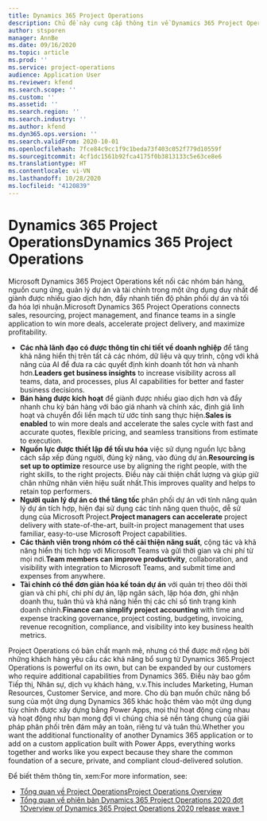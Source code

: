 ```yaml
---
title: Dynamics 365 Project Operations
description: Chủ đề này cung cấp thông tin về Dynamics 365 Project Operations.
author: stsporen
manager: AnnBe
ms.date: 09/16/2020
ms.topic: article
ms.prod: ''
ms.service: project-operations
audience: Application User
ms.reviewer: kfend
ms.search.scope: ''
ms.custom: ''
ms.assetid: ''
ms.search.region: ''
ms.search.industry: ''
ms.author: kfend
ms.dyn365.ops.version: ''
ms.search.validFrom: 2020-10-01
ms.openlocfilehash: 7fce84c9cc1f9c1beda73f403c052f779d10559f
ms.sourcegitcommit: 4cf1dc1561b92fca4175f0b3813133c5e63ce8e6
ms.translationtype: HT
ms.contentlocale: vi-VN
ms.lasthandoff: 10/28/2020
ms.locfileid: "4120839"
---
```

# <a name="dynamics-365-project-operations"></a><span data-ttu-id="dbc92-103">Dynamics 365 Project Operations</span><span class="sxs-lookup"><span data-stu-id="dbc92-103">Dynamics 365 Project Operations</span></span>

<span data-ttu-id="dbc92-104">Microsoft Dynamics 365 Project Operations kết nối các nhóm bán hàng, nguồn cung ứng, quản lý dự án và tài chính trong một ứng dụng duy nhất để giành được nhiều giao dịch hơn, đẩy nhanh tiến độ phân phối dự án và tối đa hóa lợi nhuận.</span><span class="sxs-lookup"><span data-stu-id="dbc92-104">Microsoft Dynamics 365 Project Operations connects sales, resourcing, project management, and finance teams in a single application to win more deals, accelerate project delivery, and maximize profitability.</span></span>

-   <span data-ttu-id="dbc92-105">**Các nhà lãnh đạo có được thông tin chi tiết về doanh nghiệp** để tăng khả năng hiển thị trên tất cả các nhóm, dữ liệu và quy trình, cộng với khả năng của AI để đưa ra các quyết định kinh doanh tốt hơn và nhanh hơn.</span><span class="sxs-lookup"><span data-stu-id="dbc92-105">**Leaders get business insights** to increase visibility across all teams, data, and processes, plus AI capabilities for better and faster business decisions.</span></span>
-   <span data-ttu-id="dbc92-106">**Bán hàng được kích hoạt** để giành được nhiều giao dịch hơn và đẩy nhanh chu kỳ bán hàng với báo giá nhanh và chính xác, định giá linh hoạt và chuyển đổi liền mạch từ ước tính sang thực hiện.</span><span class="sxs-lookup"><span data-stu-id="dbc92-106">**Sales is enabled** to win more deals and accelerate the sales cycle with fast and accurate quotes, flexible pricing, and seamless transitions from estimate to execution.</span></span>
-   <span data-ttu-id="dbc92-107">**Nguồn lực được thiết lập để tối ưu hóa** việc sử dụng nguồn lực bằng cách sắp xếp đúng người, đúng kỹ năng, vào đúng dự án.</span><span class="sxs-lookup"><span data-stu-id="dbc92-107">**Resourcing is set up to optimize** resource use by aligning the right people, with the right skills, to the right projects.</span></span> <span data-ttu-id="dbc92-108">Điều này cải thiện chất lượng và giúp giữ chân những nhân viên hiệu suất nhất.</span><span class="sxs-lookup"><span data-stu-id="dbc92-108">This improves quality and helps to retain top performers.</span></span>
-   <span data-ttu-id="dbc92-109">**Người quản lý dự án có thể tăng tốc** phân phối dự án với tính năng quản lý dự án tích hợp, hiện đại sử dụng các tính năng quen thuộc, dễ sử dụng của Microsoft Project.</span><span class="sxs-lookup"><span data-stu-id="dbc92-109">**Project managers can accelerate** project delivery with state-of-the-art, built-in project management that uses familiar, easy-to-use Microsoft Project capabilities.</span></span>
-   <span data-ttu-id="dbc92-110">**Các thành viên trong nhóm có thể cải thiện năng suất**, cộng tác và khả năng hiển thị tích hợp với Microsoft Teams và gửi thời gian và chi phí từ mọi nơi.</span><span class="sxs-lookup"><span data-stu-id="dbc92-110">**Team members can improve productivity**, collaboration, and visibility with integration to Microsoft Teams, and submit time and expenses from anywhere.</span></span>
-   <span data-ttu-id="dbc92-111">**Tài chính có thể đơn giản hóa kế toán dự án** với quản trị theo dõi thời gian và chi phí, chi phí dự án, lập ngân sách, lập hóa đơn, ghi nhận doanh thu, tuân thủ và khả năng hiển thị các chỉ số tình trạng kinh doanh chính.</span><span class="sxs-lookup"><span data-stu-id="dbc92-111">**Finance can simplify project accounting** with time and expense tracking governance, project costing, budgeting, invoicing, revenue recognition, compliance, and visibility into key business health metrics.</span></span>

<span data-ttu-id="dbc92-112">Project Operations có bản chất mạnh mẽ, nhưng có thể được mở rộng bởi những khách hàng yêu cầu các khả năng bổ sung từ Dynamics 365.</span><span class="sxs-lookup"><span data-stu-id="dbc92-112">Project Operations is powerful on its own, but can be expanded by our customers who require additional capabilities from Dynamics 365.</span></span> <span data-ttu-id="dbc92-113">Điều này bao gồm Tiếp thị, Nhân sự, dịch vụ khách hàng, v.v.</span><span class="sxs-lookup"><span data-stu-id="dbc92-113">This includes Marketing, Human Resources, Customer Service, and more.</span></span> <span data-ttu-id="dbc92-114">Cho dù bạn muốn chức năng bổ sung của một ứng dụng Dynamics 365 khác hoặc thêm vào một ứng dụng tùy chỉnh được xây dựng bằng Power Apps, mọi thứ hoạt động cùng nhau và hoạt động như bạn mong đợi vì chúng chia sẻ nền tảng chung của giải pháp phân phối trên đám mây an toàn, riêng tư và tuân thủ.</span><span class="sxs-lookup"><span data-stu-id="dbc92-114">Whether you want the additional functionality of another Dynamics 365 application or to add on a custom application built with Power Apps, everything works together and works like you expect because they share the common foundation of a secure, private, and compliant cloud-delivered solution.</span></span>

<span data-ttu-id="dbc92-115">Để biết thêm thông tin, xem:</span><span class="sxs-lookup"><span data-stu-id="dbc92-115">For more information, see:</span></span>

- [<span data-ttu-id="dbc92-116">Tổng quan về Project Operations</span><span class="sxs-lookup"><span data-stu-id="dbc92-116">Project Operations Overview</span></span>](https://dynamics.microsoft.com/en-us/project-operations/overview/)
- [<span data-ttu-id="dbc92-117">Tổng quan về phiên bản Dynamics 365 Project Operations 2020 đợt 1</span><span class="sxs-lookup"><span data-stu-id="dbc92-117">Overview of Dynamics 365 Project Operations 2020 release wave 1</span></span>](https://docs.microsoft.com/dynamics365-release-plan/2020wave1/dynamics365-project-operations/)

